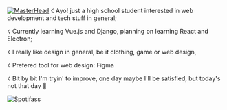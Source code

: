 [![MasterHead](https://wallpaperaccess.com/full/775157.gif)](Ayo!)
☇ Ayo! just a high school student interested in web development and tech stuff in general;

☇ Currently learning Vue.js and Django, planning on learning React and Electron;

☇ I really like design in general, be it clothing, game or web design, 

☇ Prefered tool for web design: Figma

☇ Bit by bit I'm tryin' to improve, one day maybe I'll be satisfied, but today's not that day 👻

![Spotifass](https://spotify-recently-played-readme.vercel.app/api?user=98sxfxj2y7k7vzye4qo05kntf)

